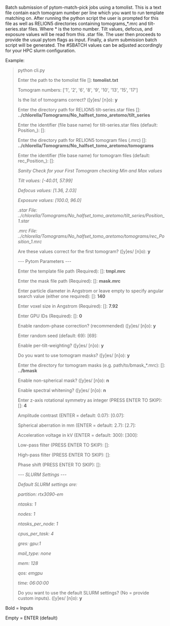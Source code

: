Batch submission of pytom-match-pick jobs using a tomolist. This is a text file contain each tomogram number per line which you want to run template matching on.
After running the python script the user is prompted for this file as well as RELION5 directories containing tomograms_*.mrc and tilt-series.star files.
Where * is the tomo number. Tilt values, defocus, and exposure values will be read from this .star file. 
The user then proceeds to provide the usual pytom flags as input. Finally, a slurm submission batch script will be generated.
The #SBATCH values can be adjusted accordingly for your HPC slurm configuration.

Example: 

> python cli.py
> 
> Enter the path to the tomolist file []: **tomolist.txt**
> 
> Tomogram numbers: ['1', '2', '6', '8', '9', '10', '13', '15', '17']
> 
> Is the list of tomograms correct? ([y]es/ [n]o): **y**
> 
> Enter the directory path for RELION5 tilt-series.star files []: **../chlorella/Tomograms/No_halfset_tomo_aretomo/tilt_series**
> 
> Enter the identifier (file base name) for tilt-series.star files (default: Position_): []:
> 
> Enter the directory path for RELION5 tomogram files (.mrc) []: **../chlorella/Tomograms/No_halfset_tomo_aretomo/tomograms**
> 
> Enter the identifier (file base name) for tomogram files (default: rec_Position_): []:
>
> _Sanity Check for your First Tomogram checking Min and Max values_
> 
> _Tilt values: [-40.01, 57.99]_
> 
> _Defocus values: [1.36, 2.03]_
> 
> _Exposure values: [100.0, 96.0]_
> 
> _.star File: ../chlorella/Tomograms/No_halfset_tomo_aretomo/tilt_series/Position_1.star_
> 
> _.mrc File: ../chlorella/Tomograms/No_halfset_tomo_aretomo/tomograms/rec_Position_1.mrc_
> 
> Are these values correct for the first tomogram? ([y]es/ [n]o): **y**
>
> 
>--- Pytom Parameters ---
> 
> Enter the template file path (Required): []: **tmpl.mrc**
>
> Enter the mask file path (Required): []: **mask.mrc**
>
> Enter particle diameter in Angstrom or leave empty to specify angular search value (either one required): []: **140**
>
> Enter voxel size in Angstrom (Required): []: **7.92**
>
> Enter GPU IDs (Required): []: **0**
>
> Enable random-phase correction? (recommended) ([y]es/ [n]o): **y**
>
> Enter random seed (default: 69): [69]:
>
> Enable per-tilt-weighting? ([y]es/ [n]o): **y**
>
> Do you want to use tomogram masks? ([y]es/ [n]o): **y**
>
> Enter the directory for tomogram masks (e.g. path/to/bmask_*.mrc): []: **../bmask**
>
> Enable non-spherical mask? ([y]es/ [n]o): **n**
>
> Enable spectral whitening? ([y]es/ [n]o): **n**
>
> Enter z-axis rotational symmetry as integer (PRESS ENTER TO SKIP): []: **4**
>
> Amplitude contrast (ENTER = default: 0.07): [0.07]:
>
> Spherical aberration in mm (ENTER = default: 2.7): [2.7]:
>
> Acceleration voltage in kV (ENTER = default: 300): [300]:
>
> Low-pass filter (PRESS ENTER TO SKIP): []:
>
> High-pass filter (PRESS ENTER TO SKIP): []:
>
> Phase shift (PRESS ENTER TO SKIP): []:
>
> 
> _--- SLURM Settings ---_
> 
> _Default SLURM settings are:_
> 
> _partition: rtx3090-em_
> 
> _ntasks: 1_
> 
> _nodes: 1_
> 
> _ntasks_per_node: 1_
>
> _cpus_per_task: 4_
> 
> _gres: gpu:1_
> 
> _mail_type: none_
> 
> _mem: 128_
> 
> _qos: emgpu_
>
> _time: 06:00:00_
> 
> Do you want to use the default SLURM settings? (No = provide custom inputs). ([y]es/ [n]o): **y**


Bold = Inputs

Empty = ENTER (default)
